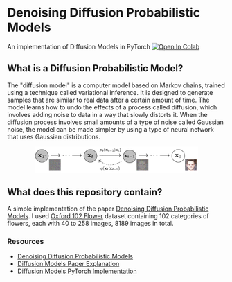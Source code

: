 # Denoising Diffusion Probabilistic Models
An implementation of Diffusion Models in PyTorch [![Open In Colab](https://colab.research.google.com/assets/colab-badge.svg)](https://colab.research.google.com/drive/1apojkDuI7bwAdjdDESqy37ehZHOrv3xH?usp=sharing)
<br>
## What is a Diffusion Probabilistic Model?
The "diffusion model" is a computer model based on Markov chains, trained using a technique called variational inference. It is designed to generate samples that are similar to real data after a certain amount of time. The model learns how to undo the effects of a process called diffusion, which involves adding noise to data in a way that slowly distorts it. When the diffusion process involves small amounts of a type of noise called Gaussian noise, the model can be made simpler by using a type of neural network that uses Gaussian distributions.
<p align="center">
    <img src="diffusion_models_pipeline.png" width=75%>
</p>

## What does this repository contain?
A simple implementation of the paper [Denoising Diffusion Probabilistic Models](https://arxiv.org/pdf/2006.11239.pdf). 
I used [Oxford 102 Flower](https://www.robots.ox.ac.uk/~vgg/data/flowers/102/) dataset containing 102 categories of flowers, each with 40 to 258 images, 8189 images in total.

### Resources
- [Denoising Diffusion Probabilistic Models](https://arxiv.org/pdf/2006.11239.pdf)
- [Diffusion Models Paper Explanation](https://www.youtube.com/watch?v=HoKDTa5jHvg)
- [Diffusion Models PyTorch Implementation](https://www.youtube.com/watch?v=TBCRlnwJtZU)

